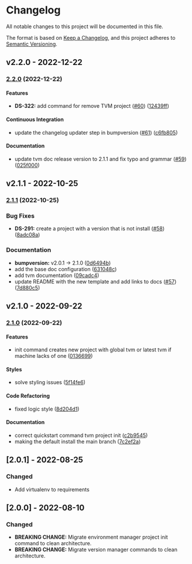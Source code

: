# Changelog

All notable changes to this project will be documented in this file.

The format is based on [Keep a Changelog](https://keepachangelog.com/en/1.0.0/),
and this project adheres to [Semantic Versioning](https://semver.org/spec/v2.0.0.html).

## v2.2.0 - 2022-12-22

### [2.2.0](https://github.com/eduNEXT/tvm/compare/v2.1.1...v2.2.0) (2022-12-22)

#### Features

- **DS-322:** add command for remove TVM project ([#60](https://github.com/eduNEXT/tvm/issues/60)) ([12439ff](https://github.com/eduNEXT/tvm/commit/12439ff774c299cbb8793f8e64a5da80b3020dd3))

#### Continuous Integration

- update the changelog updater step in bumpversion ([#61](https://github.com/eduNEXT/tvm/issues/61)) ([c6fb805](https://github.com/eduNEXT/tvm/commit/c6fb805578adc1e322307ac937f4c3850eb1a435))

#### Documentation

- update tvm doc release version to 2.1.1 and fix typo and grammar ([#59](https://github.com/eduNEXT/tvm/issues/59)) ([025f000](https://github.com/eduNEXT/tvm/commit/025f00026a955d6e93dcb3a360b7efe547f0a662))

## v2.1.1 - 2022-10-25

### [2.1.1](https://github.com/eduNEXT/tvm/compare/v2.1.0...v2.1.1) (2022-10-25)

### Bug Fixes

- **DS-291:** create a project with a version that is not install ([#58](https://github.com/eduNEXT/tvm/issues/58)) ([8adc08a](https://github.com/eduNEXT/tvm/commit/8adc08a209d9af6dcb3143d4d3f9d0f2808c4b68))

### Documentation

- **bumpversion:** v2.0.1 → 2.1.0 ([0d6494b](https://github.com/eduNEXT/tvm/commit/0d6494b278bdb7c9fb9965fe7bc6b61c114fefa7))
- add the base doc configuration ([631048c](https://github.com/eduNEXT/tvm/commit/631048c48bb2abfe71ce4a430f2e13c1564a9f61))
- add tvm documentation ([09cadc4](https://github.com/eduNEXT/tvm/commit/09cadc4fe01e50ddc4a98c8aba753cab18fbb082))
- update README with the new template and add links to docs ([#57](https://github.com/eduNEXT/tvm/issues/57)) ([7d880c5](https://github.com/eduNEXT/tvm/commit/7d880c5b91db87df2d3bf6e1d61ef12a9e4033d5))

## v2.1.0 - 2022-09-22

### [2.1.0](https://github.com/eduNEXT/tvm/compare/v2.0.1...v2.1.0) (2022-09-22)

#### Features

- init command creates new project with global tvm or latest tvm if machine lacks of one ([0136699](https://github.com/eduNEXT/tvm/commit/01366993b88434ed36565bb02464b23e45e8c265))

#### Styles

- solve styling issues ([5f14fe6](https://github.com/eduNEXT/tvm/commit/5f14fe61e5183bfc77ea5e266bcb5aadd5a734e6))

#### Code Refactoring

- fixed logic style ([8d204d1](https://github.com/eduNEXT/tvm/commit/8d204d175c572cd5183362022017dbec9882eccd))

#### Documentation

- correct quickstart command tvm project init ([c2b9545](https://github.com/eduNEXT/tvm/commit/c2b9545ac144b3c65d62a4c8eed06717b93cab38))
- making the default install the main branch ([7c2ef2a](https://github.com/eduNEXT/tvm/commit/7c2ef2a734a1f6bea4e9a1048115feb4b031265b))

## [2.0.1] - 2022-08-25

### Changed

- Add virtualenv to requirements

## [2.0.0] - 2022-08-10

### Changed

- **BREAKING CHANGE:** Migrate environment manager project init command to clean architecture.
- **BREAKING CHANGE:** Migrate version manager commands to clean architecture.
